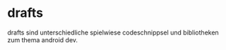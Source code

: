 # drafts
drafts sind unterschiedliche spielwiese codeschnippsel und bibliotheken zum thema android dev.
